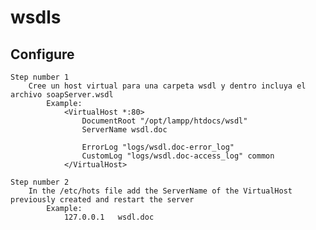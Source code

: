 # wsdls

## Configure

    Step number 1
        Cree un host virtual para una carpeta wsdl y dentro incluya el archivo soapServer.wsdl
            Example:
                <VirtualHost *:80>
                    DocumentRoot "/opt/lampp/htdocs/wsdl"
                    ServerName wsdl.doc

                    ErrorLog "logs/wsdl.doc-error_log"
                    CustomLog "logs/wsdl.doc-access_log" common
                </VirtualHost>

    Step number 2
        In the /etc/hots file add the ServerName of the VirtualHost previously created and restart the server
            Example: 
                127.0.0.1	wsdl.doc
